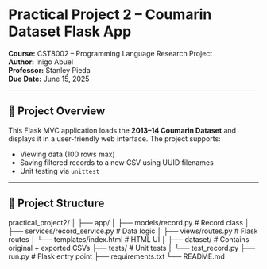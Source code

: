 # Practical Project 2 – Coumarin Dataset Flask App

**Course:** CST8002 – Programming Language Research Project  
**Author:** Inigo Abuel  
**Professor:** Stanley Pieda  
**Due Date:** June 15, 2025  

---

## 🧠 Project Overview

This Flask MVC application loads the **2013–14 Coumarin Dataset** and displays it in a user-friendly web interface. The project supports:
- Viewing data (100 rows max)
- Saving filtered records to a new CSV using UUID filenames
- Unit testing via `unittest`

---

## 📁 Project Structure

practical_project2/
│
├── app/
│ ├── models/record.py # Record class
│ ├── services/record_service.py # Data logic
│ ├── views/routes.py # Flask routes
│ └── templates/index.html # HTML UI
│
├── dataset/ # Contains original + exported CSVs
├── tests/ # Unit tests
│ └── test_record.py
├── run.py # Flask entry point
├── requirements.txt
└── README.md
